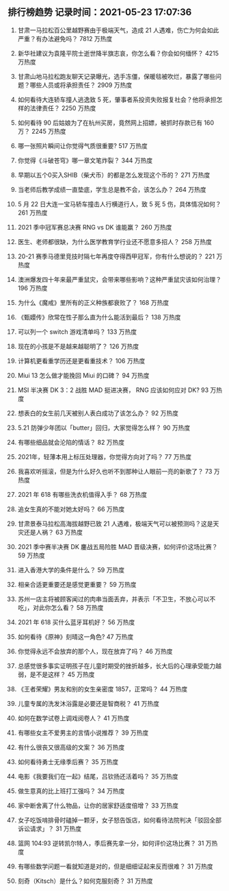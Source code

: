 
## 排行榜趋势 记录时间：2021-05-23 17:07:36
  
  1. 甘肃一马拉松百公里越野赛由于极端天气，造成 21 人遇难，伤亡为何会如此严重？有办法避免吗？ 7812 万热度
    
  2. 新华社建议为袁隆平院士逝世降半旗志哀，你怎么看？你会如何缅怀？ 4215 万热度
    
  3. 甘肃山地马拉松跑友聊天记录曝光，选手冻僵，保暖毯被吹烂，暴露了哪些问题？哪些人员或将承担责任？ 2909 万热度
    
  4. 如何看待大连轿车撞人逃逸致 5 死，肇事者系投资失败报复社会？他将承担怎样的法律责任？ 2250 万热度
    
  5. 如何看待 90 后姑娘为了在杭州买房，竟然网上招嫖，被抓时存款已有 160 万？ 2245 万热度
    
  6. 哪一张照片瞬间让你觉得气质很重要? 517 万热度
    
  7. 你觉得《斗破苍穹》哪一章文笔炸裂？ 344 万热度
    
  8. 早期以五个0买入SHIB（柴犬币）的都是怎么发现这个币的？ 271 万热度
    
  9. 当老师后教学成绩一直垫底，学生总是教不会，该怎么办？ 264 万热度
    
  10. 5 月 22 日大连一宝马轿车撞击人行横道行人，致 5 死 5 伤，具体情况如何？ 261 万热度
    
  11. 2021 季中冠军赛总决赛 RNG vs DK 谁能赢？ 260 万热度
    
  12. 医生、老师都很缺，为什么医学教育学行业还不愿意多招人？ 258 万热度
    
  13. 20-21 赛季马德里竞技时隔七年再度夺得西甲冠军，你有什么想说的？ 221 万热度
    
  14. 澳洲爆发四十年来最严重鼠灾，会带来哪些影响？这种严重鼠灾该如何治理？ 196 万热度
    
  15. 为什么《魔戒》里所有的正义种族都衰败了？ 168 万热度
    
  16. 《甄嬛传》欣常在性子那么直为什么能活到最后？ 138 万热度
    
  17. 可以列一个 switch 游戏清单吗？ 133 万热度
    
  18. 现在的小孩是不是越来越聪明了？ 126 万热度
    
  19. 计算机更看重学历还是更看重技术？ 106 万热度
    
  20. Miui 13 怎么做才能挽回 Miui 的口碑？ 94 万热度
    
  21. MSI 半决赛 DK 3：2 战胜 MAD 挺进决赛， RNG 应该如何应对 DK? 93 万热度
    
  22. 想表白的女生前几天被别人表白成功了该怎么办？ 92 万热度
    
  23. 5.21 防弹少年团以「butter」回归，大家觉得怎么样？ 90 万热度
    
  24. 有哪些细品就会沦陷的情话？ 82 万热度
    
  25. 2021年，轻薄本用上标压处理器，你觉得方向对了吗？ 77 万热度
    
  26. 我喜欢听摇滚，但是为什么好久也听不到那种让人眼前一亮的新歌了？ 73 万热度
    
  27. 2021 年 618 有哪些洗衣机值得入手？ 68 万热度
    
  28. 追女生真的不能对她太好吗？ 66 万热度
    
  29. 甘肃景泰马拉松高海拔越野已致 21 人遇难，极端天气可以被预测吗？这是天灾还是人祸？ 63 万热度
    
  30. 2021 季中赛半决赛 DK 鏖战五局险胜 MAD 晋级决赛，如何评价这场比赛？ 59 万热度
    
  31. 进入香港大学的条件是什么？ 59 万热度
    
  32. 相亲合适更重要还是感觉更重要？ 59 万热度
    
  33. 苏州一店主将被顾客闻过的肉串当面丢弃，并表示「不卫生，不放心可以不吃」，对此你怎么看？ 58 万热度
    
  34. 2021 年 618 买什么蓝牙耳机好？ 56 万热度
    
  35. 如何看待《原神》刻晴这一角色? 47 万热度
    
  36. 你觉得永远不会放弃的那个人，现在放弃了吗？ 46 万热度
    
  37. 总感觉很多事实证明孩子在儿童时期受的挫折越多，长大后的心理承受能力越弱，是不是这样？ 45 万热度
    
  38. 《王者荣耀》男友和别的女生亲密度 1857，正常吗？ 44 万热度
    
  39. 儿童专属的洗发沐浴露是必要还是智商税？ 41 万热度
    
  40. 如何在数学试卷上调戏阅卷人？ 41 万热度
    
  41. 有哪些女主不爱男主的言情小说推荐？ 39 万热度
    
  42. 有什么很丧又很高级的文案？ 36 万热度
    
  43. 如何看待勇士无缘季后赛？ 35 万热度
    
  44. 电影《我要我们在一起》结尾，吕钦扬还活着吗？ 35 万热度
    
  45. 做生意真的比上班打工强吗？ 34 万热度
    
  46. 家中断舍离了什么物品，让你的居家舒适度倍增？ 33 万热度
    
  47. 女子吃饭啃排骨时磕掉一颗牙，女子怒告饭店，如何看待法院判决「驳回全部诉讼请求」？ 31 万热度
    
  48. 篮网 104:93 逆转凯尔特人，季后赛先拿一分，如何评价这场比赛？ 31 万热度
    
  49. 有哪些数学问题一看就知道是对的，但是细细证起来反而很难？ 31 万热度
    
  50. 刻奇（Kitsch）是什么？如何克服刻奇？ 31 万热度
    